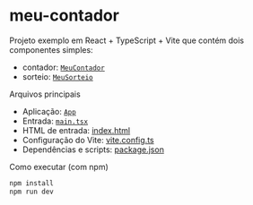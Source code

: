 # meu-contador

Projeto exemplo em React + TypeScript + Vite que contém dois componentes simples:
- contador: [`MeuContador`](src/components/MeuContador.tsx)
- sorteio: [`MeuSorteio`](src/components/MeuSorteio.tsx)

Arquivos principais
- Aplicação: [`App`](src/App.tsx)
- Entrada: [`main.tsx`](src/main.tsx)
- HTML de entrada: [index.html](index.html)
- Configuração do Vite: [vite.config.ts](vite.config.ts)
- Dependências e scripts: [package.json](package.json)

Como executar (com npm)
```sh
npm install
npm run dev

